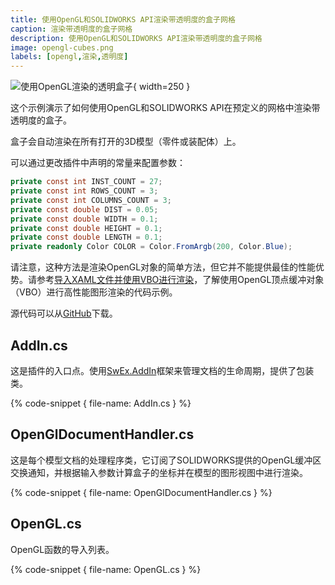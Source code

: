 ```yaml
---
title: 使用OpenGL和SOLIDWORKS API渲染带透明度的盒子网格
caption: 渲染带透明度的盒子网格
description: 使用OpenGL和SOLIDWORKS API渲染带透明度的盒子网格
image: opengl-cubes.png
labels: [opengl,渲染,透明度]
---
```

![使用OpenGL渲染的透明盒子](opengl-cubes.png){ width=250 }

这个示例演示了如何使用OpenGL和SOLIDWORKS API在预定义的网格中渲染带透明度的盒子。

盒子会自动渲染在所有打开的3D模型（零件或装配体）上。

可以通过更改插件中声明的常量来配置参数：

~~~ cs
private const int INST_COUNT = 27;
private const int ROWS_COUNT = 3;
private const int COLUMNS_COUNT = 3;
private const double DIST = 0.05;
private const double WIDTH = 0.1;
private const double HEIGHT = 0.1;
private const double LENGTH = 0.1;
private readonly Color COLOR = Color.FromArgb(200, Color.Blue);
~~~

请注意，这种方法是渲染OpenGL对象的简单方法，但它并不能提供最佳的性能优势。请参考[导入XAML文件并使用VBO进行渲染](/solidworks-api/adornment/opengl/vbo-xaml-importer/)，了解使用OpenGL顶点缓冲对象（VBO）进行高性能图形渲染的代码示例。

源代码可以从[GitHub](https://github.com/codestackdev/solidworks-api-examples/tree/master/swex/add-in/opengl/OpenGlBoxGrid)下载。

## AddIn.cs

这是插件的入口点。使用[SwEx.AddIn](/labs/solidworks/swex/add-in/)框架来管理文档的生命周期，提供了包装类。

{% code-snippet { file-name: AddIn.cs } %}

## OpenGlDocumentHandler.cs

这是每个模型文档的处理程序类，它订阅了SOLIDWORKS提供的OpenGL缓冲区交换通知，并根据输入参数计算盒子的坐标并在模型的图形视图中进行渲染。

{% code-snippet { file-name: OpenGlDocumentHandler.cs } %}

## OpenGL.cs

OpenGL函数的导入列表。

{% code-snippet { file-name: OpenGL.cs } %}